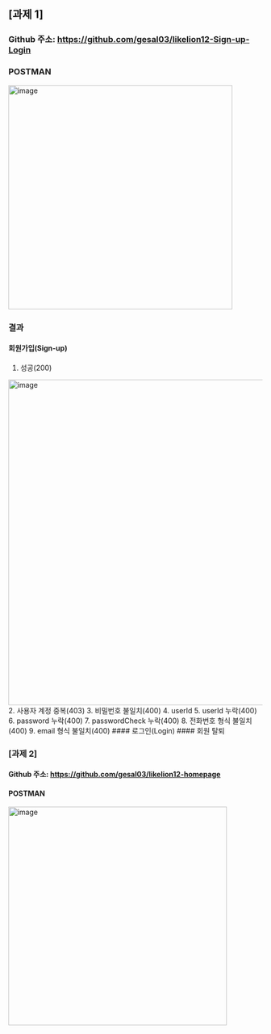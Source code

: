 ## [과제 1] 
### Github 주소: https://github.com/gesal03/likelion12-Sign-up-Login
### POSTMAN
<img width="444" alt="image" src="https://github.com/HSU-Likelion-Backend-12th/team-3/assets/77336664/b874cfd3-5560-4aba-b60c-bc1a85ff05b6">

### 결과
#### 회원가입(Sign-up)
1. 성공(200)
<img width="645" alt="image" src="https://github.com/HSU-Likelion-Backend-12th/team-3/assets/77336664/143693e2-66e8-4e68-ac77-6720cb02b2c3">
2. 사용자 계정 중복(403)
3. 비밀번호 불일치(400)
4. userId
5. userId 누락(400)
6. password 누락(400)
7. passwordCheck 누락(400)
8. 전화번호 형식 불일치(400)
9. email 형식 불일치(400)
#### 로그인(Login)
#### 회원 탈퇴


### [과제 2]
#### Github 주소: https://github.com/gesal03/likelion12-homepage
#### POSTMAN
<img width="433" alt="image" src="https://github.com/HSU-Likelion-Backend-12th/team-3/assets/77336664/4e5df6fc-5aa3-4b3a-8a6b-7a2b5f1f27ec">

